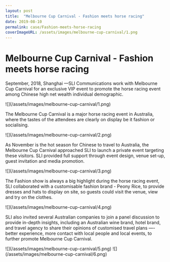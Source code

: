```yaml
---
layout: post
title:  "Melbourne Cup Carnival - Fashion meets horse racing"
date: 2019-08-10
permalink: case/Fashion-meets-horse-racing
coverImageURL: /assets/images/melbourne-cup-carnival/1.png
---
```

<h1>Melbourne Cup Carnival - Fashion meets horse racing</h1>
<p>
September, 2018, Shanghai —SLI Communications work with Melbourne Cup Carnival for an exclusive VIP event to promote the horse racing event among Chinese high net wealth individual demographic.
</p>
![](/assets/images/melbourne-cup-carnival/1.png)
<p>
The Melbourne Cup Carnival is a major horse racing event in Australia, where the tastes of the attendees are clearly on display be it fashion or socialising.
</p>
![](/assets/images/melbourne-cup-carnival/2.png)
<p>
As November is the hot season for Chinese to travel to Australia, the Melbourne Cup Carnival approached SLI to launch a private event targeting these visitors. SLI provided full support through event design, venue set-up, guest invitation and media promotion.
</p>
![](/assets/images/melbourne-cup-carnival/3.png)
<p>
The Fashion show is always a big highlight during the horse racing event, SLI collaborated with a customisable fashion brand - Peony Rice, to provide dresses and hats to display on site, so guests could visit the venue, view and try on the clothes.
</p>
![](/assets/images/melbourne-cup-carnival/4.png)
<p>
SLI also invited several Australian companies to join a panel discussion to provide in-depth insights, including an Australian wine brand, hotel brand, and travel agency to share their
opinions of customised travel plans —-better experience, more contact with local people and local events, to further promote Melbourne Cup Carnival.
</p>
![](/assets/images/melbourne-cup-carnival/5.png)
![](/assets/images/melbourne-cup-carnival/6.png)
